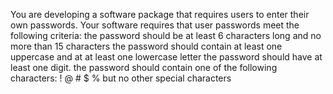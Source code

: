 You are developing a software package that requires users to enter their own passwords.
Your software requires that user passwords meet the following criteria:
the password should be at least 6 characters long and no more than 15 characters
the password should contain at least one uppercase and at at least one lowercase letter
the password should have at least one digit.
the password should contain one of the following characters:
! @ # $ % but no other special characters
